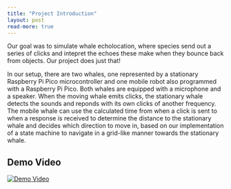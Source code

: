```yaml
---
title: "Project Introduction"
layout: post
read-more: true
---
```


Our goal was to simulate whale echolocation, where species send out a series of clicks and intepret the echoes these make when they bounce back from objects. Our project does just that!



In our setup, there are two whales, one represented by a stationary Raspberry Pi Pico microcontroller and one mobile robot also programmed with a Raspberry Pi Pico. Both whales are equipped with a microphone and a speaker. When the moving whale emits clicks, the stationary whale detects the sounds and reponds with its own clicks of another frequency. The mobile whale can use the calculated time from when a click is sent to when a response  is received to determine the distance to the stationary whale and decides which direction to move in, based on our implementation of a state machine to navigate in a grid-like manner towards the stationary whale.

## Demo Video

[![Demo Video](https://i.ibb.co/8DC7rRC/demo-vid.png)](https://www.youtube.com/watch?v=SYovWosy5Rc&list=PLDqMkB5cbBA6AwYC_DElkDStUdOsTuIL7&index=9)


